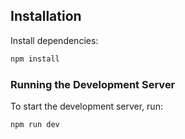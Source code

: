 ## Installation

Install dependencies:

```bash
npm install
```

### Running the Development Server

To start the development server, run:

```bash
npm run dev
```
